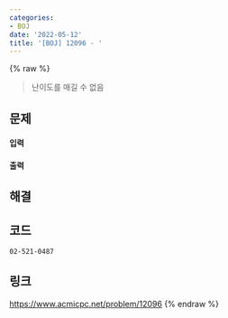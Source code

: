 ```yaml
---
categories:
- BOJ
date: '2022-05-12'
title: '[BOJ] 12096 - '
---
```


{% raw %}
> 난이도를 매길 수 없음<br>

## 문제

#### 입력

#### 출력

## 해결

## 코드
```
02-521-0487
```

## 링크
https://www.acmicpc.net/problem/12096
{% endraw %}
